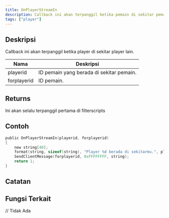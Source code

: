 ```yaml
---
title: OnPlayerStreamIn
description: Callback ini akan terpanggil ketika pemain di sekitar pemain lain.
tags: ["player"]
---
```


<VersionWarnID name='Callback' version='SA-MP 0.3a' />

## Deskripsi

Callback ini akan terpanggil ketika player di sekitar player lain.

| Nama        | Deskripsi                                                 |
| ----------- | ------------------------------------------------------ |
| playerid    | ID pemain yang berada di sekitar pemain. |
| forplayerid | ID pemain. | // Kalau salah tolong koreksi

## Returns

Ini akan selalu terpanggil pertama di filterscripts

## Contoh
```c
public OnPlayerStreamIn(playerid, forplayerid)
{
    new string[40];
    format(string, sizeof(string), "Player %d berada di sekitarmu.", playerid);
    SendClientMessage(forplayerid, 0xFFFFFFFF, string);
    return 1;
}
```

## Catatan

<TipNPCCallbacks />

## Fungsi Terkait
// Tidak Ada
